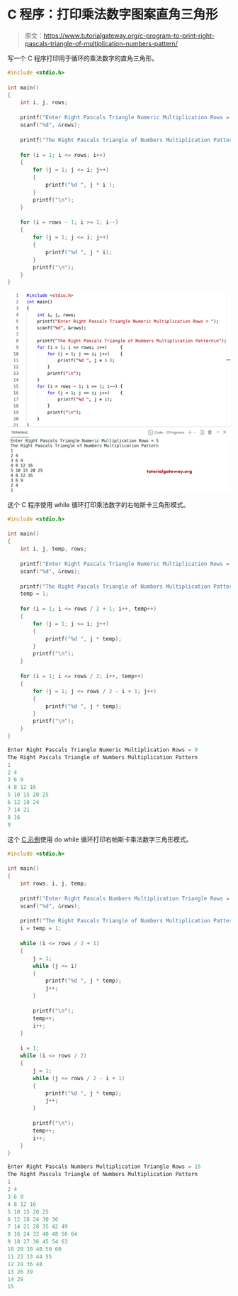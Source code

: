 # C 程序：打印乘法数字图案直角三角形

> 原文：<https://www.tutorialgateway.org/c-program-to-print-right-pascals-triangle-of-multiplication-numbers-pattern/>

写一个 C 程序打印用于循环的乘法数字的直角三角形。

```c
#include <stdio.h>

int main()
{
	int i, j, rows;

	printf("Enter Right Pascals Triangle Numeric Multiplication Rows = ");
	scanf("%d", &rows);

	printf("The Right Pascals Triangle of Numbers Multiplication Pattern\n");

	for (i = 1; i <= rows; i++)
	{
		for (j = 1; j <= i; j++)
		{
			printf("%d ", j * i );
		}
		printf("\n");
	}

	for (i = rows - 1; i >= 1; i--)
	{
		for (j = 1; j <= i; j++)
		{
			printf("%d ", j * i);
		}
		printf("\n");
	}
}
```

![C Program to Print Right Pascals Triangle of Multiplication Numbers Pattern](img/fb6a0299007afc6871a94c4250a21584.png)

这个 C 程序使用 while 循环打印乘法数字的右帕斯卡三角形模式。

```c
#include <stdio.h>

int main()
{
	int i, j, temp, rows;

	printf("Enter Right Pascals Triangle Numeric Multiplication Rows = ");
	scanf("%d", &rows);

	printf("The Right Pascals Triangle of Numbers Multiplication Pattern\n");
	temp = 1;

	for (i = 1; i <= rows / 2 + 1; i++, temp++)
	{
		for (j = 1; j <= i; j++)
		{
			printf("%d ", j * temp);
		}
		printf("\n");
	}

	for (i = 1; i <= rows / 2; i++, temp++)
	{
		for (j = 1; j <= rows / 2 - i + 1; j++)
		{
			printf("%d ", j * temp);
		}
		printf("\n");
	}
}
```

```c
Enter Right Pascals Triangle Numeric Multiplication Rows = 9
The Right Pascals Triangle of Numbers Multiplication Pattern
1 
2 4 
3 6 9 
4 8 12 16 
5 10 15 20 25 
6 12 18 24 
7 14 21 
8 16 
9
```

这个 [C 示例](https://www.tutorialgateway.org/c-programming-examples/)使用 do while 循环打印右帕斯卡乘法数字三角形模式。

```c
#include <stdio.h>

int main()
{
	int rows, i, j, temp;

	printf("Enter Right Pascals Numbers Multiplication Triangle Rows = ");
	scanf("%d", &rows);

	printf("The Right Pascals Triangle of Numbers Multiplication Pattern\n");
	i = temp = 1;

	while (i <= rows / 2 + 1)
	{
		j = 1;
		while (j <= i)
		{
			printf("%d ", j * temp);
			j++;
		}

		printf("\n");
		temp++;
		i++;
	}

	i = 1;
	while (i <= rows / 2)
	{
		j = 1;
		while (j <= rows / 2 - i + 1)
		{
			printf("%d ", j * temp);
			j++;
		}

		printf("\n");
		temp++;
		i++;
	}
}
```

```c
Enter Right Pascals Numbers Multiplication Triangle Rows = 15
The Right Pascals Triangle of Numbers Multiplication Pattern
1 
2 4 
3 6 9 
4 8 12 16 
5 10 15 20 25 
6 12 18 24 30 36 
7 14 21 28 35 42 49 
8 16 24 32 40 48 56 64 
9 18 27 36 45 54 63 
10 20 30 40 50 60 
11 22 33 44 55 
12 24 36 48 
13 26 39 
14 28 
15
```